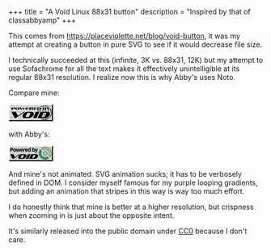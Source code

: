 +++
title = "A Void Linux 88x31 button"
description = "Inspired by that of classabbyamp"
+++

This comes from <https://placeviolette.net/blog/void-button>, it was my attempt at creating a button in pure SVG to see if it would decrease file size.

<!-- more -->

I technically succeeded at this (infinite, 3K vs. 88x31, 12K) but my attempt to use Sofachrome for all the text makes it effectively unintelligible at its regular 88x31 resolution. I realize now this is why Abby's uses Noto.

Compare mine:

<svg xmlns="http://www.w3.org/2000/svg" viewBox="0 0 88 31" width="88" height="31" style="box-sizing: border-box; background-color: #cecece; color: black; border-width: 2px; border-style: solid; border-color: white black black white;">
	<path d="M72.5 1.5c-2.9 0-5.8.9-8.2 2.6l3.2 3.2a9.6 9.6 0 0 1 13.2 13.2l3.2 3.2A14.04 14.04 0 0 0 72.5 1.5Z" class="light"/>
	<path d="m80.7 26.9-3.2-3.2a9.6 9.6 0 0 1-13.2-13.2l-3.2-3.2a14.04 14.04 0 0 0 19.6 19.6z" class="dark"/>
	<path d="M77 15.5a4.5 4.5 0 0 1-4.5 4.5 4.5 4.5 0 0 1-4.5-4.5 4.5 4.5 0 0 1 4.5-4.5 4.5 4.5 0 0 1 4.5 4.5z" class="light"/>
	<path d="M10 8.1c1 0 1.8-.5 1.8-1.5S11.1 5 10.2 5h-6c-.1 0-.2.1-.2.2v4.4c0 .1.1.2.2.2h2.4c.1 0 .2-.1.2-.2V5.8h1.5c.4 0 .8.2.8.7 0 .5-.3.7-.8.7h-.9c-.1 0-.2.1-.2.2v.4c0 .1.1.2.2.2zm7.9 1.7c1.4 0 2.3-1 2.3-2.4S19.3 5 17.9 5h-3.4c-1.4 0-2.3 1-2.3 2.4 0 1.3.9 2.4 2.3 2.4zm-.6-2.1c0 .9-.3 1.3-.8 1.3h-.9c-.5 0-.8-.3-.8-1.3v-.8c0-.8.2-1.1.8-1.1h.9c.6 0 .8.2.8 1.1zm12.5 2.1c.1 0 .2 0 .3-.1l3.3-4.4v-.1c0-.1 0-.1-.1-.1h-.2c-.2 0-.3 0-.4.1l-2.2 2.7-2-2.8c-.1-.1-.2-.1-.4-.1h-.4c-.2 0-.3 0-.4.1l-2.1 2.7-2.1-2.7c-.1-.1-.2-.1-.4-.1H20c-.1 0-.2 0-.2.1 0 0 0 .1.1.1l3.6 4.4c.1.1.2.1.3.1h.4c.1 0 .2 0 .3-.1l2.4-3 2.2 3c.1.1.2.1.3.1zm10.5-2.2c.1 0 .2 0 .2-.1v-.6c0-.1-.1-.1-.2-.1H37c-.1 0-.2.1-.2.2v.5c0 .1.1.2.2.2zm.1 2.2c.1 0 .2-.1.2-.2v-.5c0-.1-.1-.2-.2-.2h-3.3c-.6 0-.8-.3-.8-1.3v-.8c0-.9.2-1.1.8-1.1h3.2c.1 0 .2-.1.2-.2v-.3c0-.1-.1-.2-.2-.2h-4.9c-1.4 0-2.3 1-2.3 2.4s1 2.4 2.3 2.4zm9.1 0c.1 0 .1-.1.1-.1v-.1l-2-2c.7-.1 1.4-.6 1.4-1.3 0-.7-.6-1.2-1.5-1.2h-6.1c-.1 0-.2.1-.2.2v4.4c0 .1.1.2.2.2h2.4c.1 0 .2-.1.2-.2V5.8h1.6c.4 0 .7.2.7.5s-.2.5-.7.5h-1c-.1 0-.2.1-.2.2v.2c0 .1 0 .2.1.3l2.1 2.2c.1.1.3.2.5.2zm7.2-2.2c.1 0 .2 0 .2-.1v-.6c0-.1-.1-.1-.2-.1h-3.3c-.1 0-.2.1-.2.2v.5c0 .1.1.2.2.2zm.1 2.2c.1 0 .2-.1.2-.2v-.5c0-.1-.1-.2-.2-.2h-3.3c-.6 0-.8-.3-.8-1.3v-.8c0-.9.2-1.1.8-1.1h3.2c.1 0 .2-.1.2-.2v-.3c0-.1-.1-.2-.2-.2h-4.9c-1.4 0-2.3 1-2.3 2.4s1 2.4 2.3 2.4zm6.5 0c1.3 0 2.3-1 2.3-2.4S64.7 5 63.3 5h-5.6c-.1 0-.2.1-.2.2v4.4c0 .1.1.2.2.2zm-.9-2.1c0 .9-.2 1.3-.8 1.3h-1.4V5.8h1.4c.6 0 .8.2.8 1.1zm12.3 2.1c1.2 0 1.7-.7 1.7-1.4s-.4-1.1-.7-1.2c.2-.1.5-.3.5-.9 0-.7-.5-1.2-1.4-1.2h-6c-.1 0-.2.1-.2.2v4.4c0 .1.1.2.2.2zm-1.8-2.2c.5 0 .7.2.7.7 0 .4-.2.7-.7.7h-1.6V5.8h1.8c.5 0 .6.2.6.5s-.1.5-.6.5H72c-.1 0-.2.1-.2.2v.5c0 .1.1.2.2.2zm8.4 2.2c.1 0 .2-.1.2-.2V7.9L84 5.2v-.1c0-.1 0-.1-.1-.1h-.4c-.1 0-.2 0-.3.1l-1.9 2-1.9-2c-.1-.1-.2-.1-.3-.1h-2.8c-.1 0-.1 0-.1.1 0 0 0 .1.1.1l2.5 2.7v1.7c0 .1.1.2.2.2z" aria-label="powered by" class="text"/>
	<path d="M31 14.6c.2-.2.3-.3.3-.4 0-.1-.1-.2-.3-.2h-1.3c-.4 0-.8.1-1.2.4l-11.2 7.7-4-7.7c-.1-.3-.4-.4-.8-.4H4.6c-.4 0-.6.2-.6.4v.2l6.5 12.1c.1.3.3.4.7.4h1.3c.3 0 .6-.1 1-.4zm9.4 12.5c5 0 10-4.5 10-9 0-2.4-1.4-4.1-4.2-4.1h-9.4c-5.1 0-10 4.5-10 9 0 2.4 1.4 4.2 4.1 4.2zm1.2-5.8c-1.2 2.6-2.2 3.5-3.8 3.5h-2.6c-.8 0-1.3-.3-1.3-1 0-.6.2-1.3.7-2.5l.9-2.1c1-2.3 1.9-3 3.4-3h2.6c1 0 1.6.3 1.6 1 0 .5-.2 1.1-.6 2zm14.1 5.8c.3 0 .6-.2.7-.5l5.4-12.1c.1-.1.1-.2.1-.3 0-.2-.1-.3-.4-.3h-6.6c-.3 0-.6.2-.7.5l-5.4 12.1c0 .1-.1.2-.1.3 0 .2.1.2.3.2zm18.3 0c4.9 0 10-4.3 10-9 0-2.4-1.4-4.1-4.1-4.1H64.4c-.3 0-.6.2-.7.5l-5.4 12.1c0 .1-.1.2-.1.3 0 .2.1.2.3.2zm.3-5.8c-1.2 2.6-2.3 3.5-3.8 3.5h-3.9l3.8-8.6h3.9c1 0 1.5.3 1.5 1 0 .4-.2 1.1-.6 2z" aria-label="VOID" class="text"/>
	<style>
		.light, .dark, .text {
			paint-order: stroke;
			stroke-width: 2;
		}
		.light, .dark {
			stroke: black;
		}
		.light {
			fill: #abc2ab;
		}
		.dark {
			fill: #478061;
		}
		.text {
			fill: black;
			stroke: white;
		}
	</style>
</svg>

with Abby's:

[!["Powered by Void"](void-button-anim.gif)](https://placeviolette.net/blog/void-button/void-button-anim.gif)

And mine's not animated. SVG animation sucks; it has to be verbosely defined in DOM. I consider myself famous for my purple looping gradients, but adding an animation that stripes in this way is way too much effort.

I do honestly think that mine is better at a higher resolution, but crispness when zooming in is just about the opposite intent.

It's similarly released into the public domain under [CC0](https://creativecommons.org/public-domain/cc0) because I don't care.
